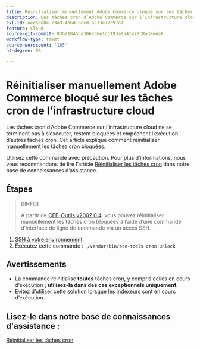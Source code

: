 ```yaml
---
title: Réinitialiser manuellement Adobe Commerce bloqué sur les tâches cron de l’infrastructure cloud
description: Les tâches cron d’Adobe Commerce sur l’infrastructure cloud ne se terminent pas à s’exécuter, restent bloquées et empêchent l’exécution d’autres tâches cron. Cet article explique comment réinitialiser manuellement les tâches cron bloquées.
exl-id: aec6de8e-c3a9-4a6d-8ecd-a213e77c97a1
feature: Cloud
source-git-commit: 83b21845cd306336e1cb193a9541478c8a38eea8
workflow-type: tm+mt
source-wordcount: '165'
ht-degree: 0%

---
```


# Réinitialiser manuellement Adobe Commerce bloqué sur les tâches cron de l’infrastructure cloud

Les tâches cron d’Adobe Commerce sur l’infrastructure cloud ne se terminent pas à s’exécuter, restent bloquées et empêchent l’exécution d’autres tâches cron. Cet article explique comment réinitialiser manuellement les tâches cron bloquées.

Utilisez cette commande avec précaution. Pour plus d’informations, nous vous recommandons de lire l’article [Réinitialiser les tâches cron](https://experienceleague.adobe.com/docs/commerce-knowledge-base/kb/troubleshooting/miscellaneous/cron-job-is-stuck-in-running-status.html) dans notre base de connaissances d’assistance.

## Étapes

>[!INFO]
>
>À partir de [CEE-Outils v2002.0.4](https://experienceleague.adobe.com/docs/commerce-cloud-service/user-guide/release-notes/cloud-release-archive.html#v2002.0.4), vous pouvez réinitialiser manuellement les tâches cron bloquées à l’aide d’une commande d’interface de ligne de commande via un accès SSH.

1. [SSH à votre environnement](https://experienceleague.adobe.com/docs/commerce-cloud-service/user-guide/develop/secure-connections.html).
1. Exécutez cette commande : `./vendor/bin/ece-tools cron:unlock`

## Avertissements

* La commande réinitialise **toutes** tâches cron, y compris celles en cours d’exécution ; **utilisez-la dans des cas exceptionnels uniquement**.
* Évitez d’utiliser cette solution lorsque les indexeurs sont en cours d’exécution.

## Lisez-le dans notre base de connaissances d&#39;assistance :

[Réinitialiser les tâches cron](https://experienceleague.adobe.com/docs/commerce-knowledge-base/kb/troubleshooting/miscellaneous/cron-job-is-stuck-in-running-status.html)

